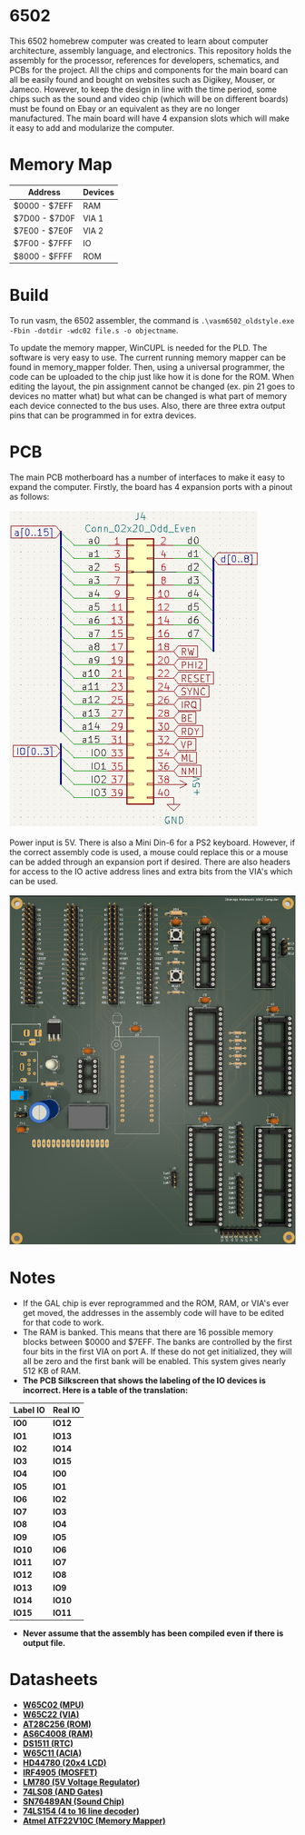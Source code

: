 # 6502
This 6502 homebrew computer was created to learn about computer architecture, assembly language, and electronics. This repository holds the assembly for the processor, references for developers, schematics, and PCBs for the project. All the chips and components for the main board can all be easily found and bought on websites such as Digikey, Mouser, or Jameco. However, to keep the design in line with the time period, some chips such as the sound and video chip (which will be on different boards) must be found on Ebay or an equivalent as they are no longer manufactured. The main board will have 4 expansion slots which will make it easy to add and modularize the computer. 

# Memory Map
| Address       | Devices |
| ------------- | ------- | 
| $0000 - $7EFF | RAM     | 
| $7D00 - $7D0F | VIA 1   | 
| $7E00 - $7E0F | VIA 2   | 
| $7F00 - $7FFF | IO      | 
| $8000 - $FFFF | ROM     | 

# Build
To run vasm, the 6502 assembler, the command is `.\vasm6502_oldstyle.exe -Fbin -dotdir -wdc02 file.s -o objectname`.

To update the memory mapper, WinCUPL is needed for the PLD. The software is very easy to use. The current running memory mapper can be found in memory_mapper folder. Then, using a universal programmer, the code can be uploaded to the chip just like how it is done for the ROM. When editing the layout, the pin assignment cannot be changed (ex. pin 21 goes to devices no matter what) but what can be changed is what part of memory each device connected to the bus uses. Also, there are three extra output pins that can be programmed in for extra devices.

# PCB
The main PCB motherboard has a number of interfaces to make it easy to expand the computer. Firstly, the board has 4 expansion ports with a pinout as follows: <br/> <br/>
![Expansion Slot](https://github.com/strah19/6502/blob/master/docs/expansion.png?raw=true)
<br/> <br/>
Power input is 5V. There is also
a Mini Din-6 for a PS2 keyboard. However, if the correct assembly code is used, a mouse could replace this or a mouse can be added through an expansion port if desired. There are also headers for access to the IO active address lines and extra bits from the VIA's which can be used. 
<br/><br/>
![PCB](https://github.com/strah19/6502/blob/master/docs/3dpcb.png?raw=true)

# Notes
- If the GAL chip is ever reprogrammed and the ROM, RAM, or VIA's ever get moved, the addresses in the assembly code will have to be edited for that code to work. 
- The RAM is banked. This means that there are 16 possible memory blocks between $0000 and $7EFF. The banks are controlled by the first four bits in the first VIA on port A. If these do not get initialized, they will all be zero and the first bank will be enabled. This system gives nearly 512 KB of RAM.
- <b/>The PCB Silkscreen that shows the labeling of the IO devices is incorrect. Here is a table of the translation: <b/>

| Label IO       | Real IO | 
| -------------- | ------- |
|       IO0      |   IO12  | 
|       IO1      |   IO13  | 
|       IO2      |   IO14  | 
|       IO3      |   IO15  | 
|       IO4      |   IO0   | 
|       IO5      |   IO1   | 
|       IO6      |   IO2   | 
|       IO7      |   IO3   | 
|       IO8      |   IO4   | 
|       IO9      |   IO5   | 
|      IO10      |   IO6   | 
|      IO11      |   IO7   | 
|      IO12      |   IO8   | 
|      IO13      |   IO9   | 
|      IO14      |   IO10  | 
|      IO15      |   IO11  |
- Never assume that the assembly has been compiled even if there is output file. 

# Datasheets
- <a href = "https://www.mouser.com/datasheet/2/436/w65c02s-2572.pdf"> W65C02 (MPU) </a>
- <a href = "https://www.mouser.com/datasheet/2/436/w65c22-1197.pdf"> W65C22 (VIA) </a> 
- <a href = "https://www.mouser.com/datasheet/2/268/doc0006-1108095.pdf"> AT28C256 (ROM) </a>
- <a href = "https://www.mouser.com/datasheet/2/12/AS6C4008-1265427.pdf"> AS6C4008 (RAM) </a>
- <a href = "https://www.mouser.com/datasheet/2/256/DS1501-DS1511-465962.pdf"> DS1511 (RTC) </a>
- <a href = "https://www.westerndesigncenter.com/wdc/documentation/w65c51n.pdf"> W65C11 (ACIA) </a>
- <a href = "https://www.sparkfun.com/datasheets/LCD/HD44780.pdf"> HD44780 (20x4 LCD) </a>
- <a href = "https://www.jameco.com/Jameco/Products/ProdDS/670442-DS01.pdf"> IRF4905 (MOSFET) </a>
- <a href = "https://www.jameco.com/Jameco/Products/ProdDS/51262.pdf"> LM780 (5V Voltage Regulator) </a>
- <a href = "https://www.jameco.com/Jameco/Products/ProdDS/46375.pdf"> 74LS08 (AND Gates) </a>
- <a href = "http://map.grauw.nl/resources/sound/texas_instruments_sn76489an.pdf"> SN76489AN (Sound Chip) </a>
- <a href = "https://www.seattleu.edu/media/college-of-science-and-engineering/files/departments/electricalandcomputerengineering/74ls1545606.pdf"> 74LS154 (4 to 16 line decoder) </a>
- <a href = "https://www.mouser.com/datasheet/2/268/doc0735-1369018.pdf"> Atmel ATF22V10C (Memory Mapper) </a>

